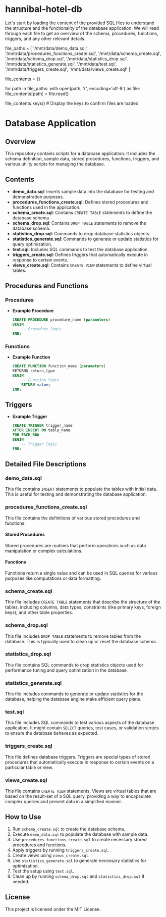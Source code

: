 # hannibal-hotel-db

Let's start by loading the content of the provided SQL files to understand the structure and the functionality of the database application.
We will read through each file to get an overview of the schema, procedures, functions, triggers, and any other relevant details.

file_paths = [
    '/mnt/data/demo_data.sql',
    '/mnt/data/procedures_functions_create.sql',
    '/mnt/data/schema_create.sql',
    '/mnt/data/schema_drop.sql',
    '/mnt/data/statistics_drop.sql',
    '/mnt/data/statistics_generate.sql',
    '/mnt/data/test.sql',
    '/mnt/data/triggers_create.sql',
    '/mnt/data/views_create.sql'
]

file_contents = {}

for path in file_paths:
    with open(path, 'r', encoding='utf-8') as file:
        file_contents[path] = file.read()

file_contents.keys()  # Display the keys to confirm files are loaded

# Database Application

## Overview
This repository contains scripts for a database application. It includes the schema definition, sample data, stored procedures, functions, triggers, and various utility scripts for managing the database.

## Contents
- **demo_data.sql**: Inserts sample data into the database for testing and demonstration purposes.
- **procedures_functions_create.sql**: Defines stored procedures and functions used in the application.
- **schema_create.sql**: Contains `CREATE TABLE` statements to define the database schema.
- **schema_drop.sql**: Contains `DROP TABLE` statements to remove the database schema.
- **statistics_drop.sql**: Commands to drop database statistics objects.
- **statistics_generate.sql**: Commands to generate or update statistics for query optimization.
- **test.sql**: Includes SQL commands to test the database application.
- **triggers_create.sql**: Defines triggers that automatically execute in response to certain events.
- **views_create.sql**: Contains `CREATE VIEW` statements to define virtual tables.

## Procedures and Functions
### Procedures
- **Example Procedure**
    ```sql
    CREATE PROCEDURE procedure_name (parameters)
    BEGIN
        -- Procedure logic
    END;
    ```

### Functions
- **Example Function**
    ```sql
    CREATE FUNCTION function_name (parameters)
    RETURNS return_type
    BEGIN
        -- Function logic
        RETURN value;
    END;
    ```

## Triggers
- **Example Trigger**
    ```sql
    CREATE TRIGGER trigger_name
    AFTER INSERT ON table_name
    FOR EACH ROW
    BEGIN
        -- Trigger logic
    END;
    ```

## Detailed File Descriptions

### demo_data.sql
This file contains `INSERT` statements to populate the tables with initial data. This is useful for testing and demonstrating the database application.

### procedures_functions_create.sql
This file contains the definitions of various stored procedures and functions.

#### Stored Procedures
Stored procedures are routines that perform operations such as data manipulation or complex calculations.

#### Functions
Functions return a single value and can be used in SQL queries for various purposes like computations or data formatting.

### schema_create.sql
This file includes `CREATE TABLE` statements that describe the structure of the tables, including columns, data types, constraints (like primary keys, foreign keys), and other table properties.

### schema_drop.sql
This file includes `DROP TABLE` statements to remove tables from the database. This is typically used to clean up or reset the database schema.

### statistics_drop.sql
This file contains SQL commands to drop statistics objects used for performance tuning and query optimization in the database.

### statistics_generate.sql
This file includes commands to generate or update statistics for the database, helping the database engine make efficient query plans.

### test.sql
This file includes SQL commands to test various aspects of the database application. It might contain `SELECT` queries, test cases, or validation scripts to ensure the database behaves as expected.

### triggers_create.sql
This file defines database triggers. Triggers are special types of stored procedures that automatically execute in response to certain events on a particular table or view.

### views_create.sql
This file contains `CREATE VIEW` statements. Views are virtual tables that are based on the result-set of a SQL query, providing a way to encapsulate complex queries and present data in a simplified manner.

## How to Use
1. Run `schema_create.sql` to create the database schema.
2. Execute `demo_data.sql` to populate the database with sample data.
3. Use `procedures_functions_create.sql` to create necessary stored procedures and functions.
4. Apply triggers by running `triggers_create.sql`.
5. Create views using `views_create.sql`.
6. Use `statistics_generate.sql` to generate necessary statistics for optimization.
7. Test the setup using `test.sql`.
8. Clean up by running `schema_drop.sql` and `statistics_drop.sql` if needed.

## License
This project is licensed under the MIT License.
